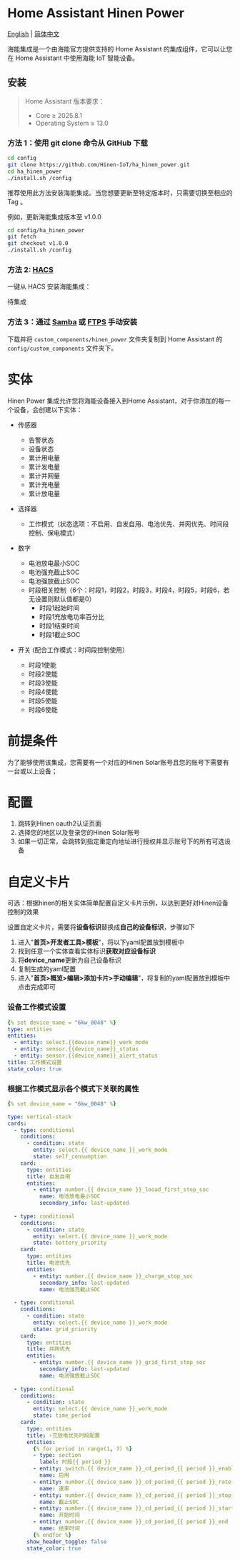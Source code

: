 # Home Assistant Hinen Power

[English](../README.md) | [简体中文](./README_zh.md)

海能集成是一个由海能官方提供支持的 Home Assistant 的集成组件，它可以让您在 Home Assistant 中使用海能 IoT 智能设备。

## 安装

> Home Assistant 版本要求：
>
> - Core $\geq$ 2025.8.1
> - Operating System $\geq$ 13.0

### 方法 1：使用 git clone 命令从 GitHub 下载

```bash
cd config
git clone https://github.com/Hinen-IoT/ha_hinen_power.git
cd ha_hinen_power
./install.sh /config
```

推荐使用此方法安装海能集成。当您想要更新至特定版本时，只需要切换至相应的 Tag 。

例如，更新海能集成版本至 v1.0.0

```bash
cd config/ha_hinen_power
git fetch
git checkout v1.0.0
./install.sh /config
```

### 方法 2: [HACS](https://hacs.xyz/)

一键从 HACS 安装海能集成：

待集成

### 方法 3：通过 [Samba](https://github.com/home-assistant/addons/tree/master/samba) 或 [FTPS](https://github.com/hassio-addons/addon-ftp) 手动安装

下载并将 `custom_components/hinen_power` 文件夹复制到 Home Assistant 的 `config/custom_components` 文件夹下。

# 实体
Hinen Power 集成允许您将海能设备接入到Home Assistant，对于你添加的每一个设备，会创建以下实体：

- 传感器
  - 告警状态
  - 设备状态
  - 累计用电量
  - 累计发电量
  - 累计并网量
  - 累计充电量
  - 累计放电量

- 选择器
  - 工作模式（状态选项：不启用、自发自用、电池优先、并网优先、时间段控制、保电模式）

- 数字
  - 电池放电最小SOC
  - 电池强充截止SOC
  - 电池强放截止SOC
  - 时段相关控制（6个：时段1，时段2，时段3，时段4，时段5，时段6，若无设置则默认值都是0）
    - 时段1起始时间
    - 时段1充放电功率百分比
    - 时段1结束时间
    - 时段1截止SOC
  
- 开关 (配合工作模式：时间段控制使用）
  - 时段1使能
  - 时段2使能
  - 时段3使能
  - 时段4使能
  - 时段5使能
  - 时段6使能

# 前提条件

为了能够使用该集成，您需要有一个对应的Hinen Solar账号且您的账号下需要有一台或以上设备；

# 配置
1. 跳转到Hinen oauth2认证页面
2. 选择您的地区以及登录您的Hinen Solar账号
3. 如果一切正常，会跳转到指定重定向地址进行授权并显示账号下的所有可选设备

# 自定义卡片
可选：根据hinen的相关实体简单配置自定义卡片示例，以达到更好对Hinen设备控制的效果

设置自定义卡片，需要将**设备标识**替换成**自己的设备标识**，步骤如下

1. 进入"**首页>开发者工具>模板**"，将以下yaml配置放到模板中
2. 找到任意一个实体查看实体标识**获取对应设备标识**
3. 将**device_name**更新为自己设备标识
4. 复制生成的yaml配置
5. 进入"**首页>概览>编辑>添加卡片>手动编辑**"，将复制的yaml配置放到模板中点击完成即可

### 设备工作模式设置

```yaml
{% set device_name = "6kw_0048" %}
type: entities
entities:
  - entity: select.{{device_name}}_work_mode
  - entity: sensor.{{device_name}}_status
  - entity: sensor.{{device_name}}_alert_status
title: 工作模式设置
state_color: true
```
### 根据工作模式显示各个模式下关联的属性

```yaml
{% set device_name = "6kw_0048" %}

type: vertical-stack
cards:
  - type: conditional
    conditions:
      - condition: state
        entity: select.{{ device_name }}_work_mode
        state: self_consumption
    card:
      type: entities
      title: 自发自用
      entities:
        - entity: number.{{ device_name }}_looad_first_stop_soc
          name: 电池放电最小SOC
          secondary_info: last-updated
  
  - type: conditional
    conditions:
      - condition: state
        entity: select.{{ device_name }}_work_mode
        state: battery_priority
    card:
      type: entities
      title: 电池优先
      entities:
        - entity: number.{{ device_name }}_charge_stop_soc
          secondary_info: last-updated
          name: 电池强充截止SOC
  
  - type: conditional
    conditions:
      - condition: state
        entity: select.{{ device_name }}_work_mode
        state: grid_priority
    card:
      type: entities
      title: 并网优先
      entities:
        - entity: number.{{ device_name }}_grid_first_stop_soc
          secondary_info: last-updated
          name: 电池强放截止SOC
  
  - type: conditional
    conditions:
      - condition: state
        entity: select.{{ device_name }}_work_mode
        state: time_period
    card:
      type: entities
      title: ⚡充放电优先时段配置
      entities:
        {% for period in range(1, 7) %}
        - type: section
          label: 时段{{ period }}
        - entity: switch.{{ device_name }}_cd_period_{{ period }}_enable
          name: 启用
        - entity: number.{{ device_name }}_cd_period_{{ period }}_rate
          name: 速率
        - entity: number.{{ device_name }}_cd_period_{{ period }}_stop_soc
          name: 截止SOC
        - entity: number.{{ device_name }}_cd_period_{{ period }}_start
          name: 开始时间
        - entity: number.{{ device_name }}_cd_period_{{ period }}_end
          name: 结束时间
        {% endfor %}
      show_header_toggle: false
      state_color: true
```